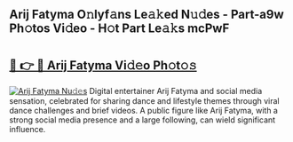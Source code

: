 ## Arij Fatyma O𝚗lyf𝚊ns Le𝚊𝚔ed N𝚞𝚍es - Part-a9w Ph𝚘tos Vi𝚍eo - H𝚘t Part Le𝚊𝚔s mcPwF

# <h2><a href="http://hf29yu5.feru.top/?c=Arij+Fatyma">🔗 👉 🔴 Arij Fatyma Vi𝚍𝚎o Ph𝚘t𝚘𝚜</a></h2>

[![Arij Fatyma Nu𝚍𝚎s](https://i.imgur.com/0TWrTi3.gif)](http://hf29yu5.feru.top/?c=Arij+Fatyma)
Digital entertainer Arij Fatyma and social media sensation, celebrated for sharing dance and lifestyle themes through viral dance challenges and brief videos. A public figure like Arij Fatyma, with a strong social media presence and a large following, can wield significant influence. 

